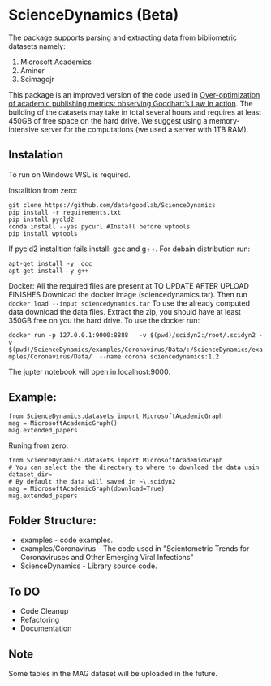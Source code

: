 # ScienceDynamics (Beta)

The package supports parsing and extracting data from bibliometric datasets namely:
1. Microsoft Academics
2. Aminer
3. Scimagojr

This package is an improved version of the code used in [Over-optimization of academic publishing metrics: observing Goodhart’s Law in action](https://academic.oup.com/gigascience/article/8/6/giz053/5506490).
The building of the datasets may take in total several hours and requires at least 450GB of free space on the hard drive. We suggest using a memory-intensive server for the computations (we used a server with 1TB RAM).

## Instalation
To run on Windows WSL is required.

Installtion from zero:
```
git clone https://github.com/data4goodlab/ScienceDynamics
pip install -r requirements.txt
pip install pycld2 
conda install --yes pycurl #Install before wptools
pip install wptools
```
If pycld2 installtion fails install: gcc and g++.
For debain distribution run:
```
apt-get install -y  gcc
apt-get install -y g++
```

Docker:
All the required files are present at TO UPDATE AFTER UPLOAD FINISHES
Download the docker image (sciencedynamics.tar).
Then run `docker load --input sciencedynamics.tar`
To use the already computed data download the data files.
Extract the zip, you should have at least 350GB free on you the hard drive.
To use the docker run:

`docker run -p 127.0.0.1:9000:8888   -v $(pwd)/scidyn2:/root/.scidyn2 -v $(pwd)/ScienceDynamics/examples/Coronavirus/Data/:/ScienceDynamics/examples/Coronavirus/Data/  --name corona sciencedynamics:1.2`

The jupter notebook will open in localhost:9000.

## Example:
```
from ScienceDynamics.datasets import MicrosoftAcademicGraph
mag = MicrosoftAcademicGraph()
mag.extended_papers
```
Runing from zero:
```
from ScienceDynamics.datasets import MicrosoftAcademicGraph
# You can select the the directory to where to download the data usin dataset_dir=
# By default the data will saved in ~\.scidyn2
mag = MicrosoftAcademicGraph(download=True)
mag.extended_papers
```

## Folder Structure:
* examples - code examples.
* examples/Coronavirus - The code used in "Scientometric Trends for Coronaviruses and Other Emerging Viral Infections"
* ScienceDynamics - Library source code.


## To DO
* Code Cleanup
* Refactoring
* Documentation

## Note
Some tables in the MAG dataset will be uploaded in the future.

